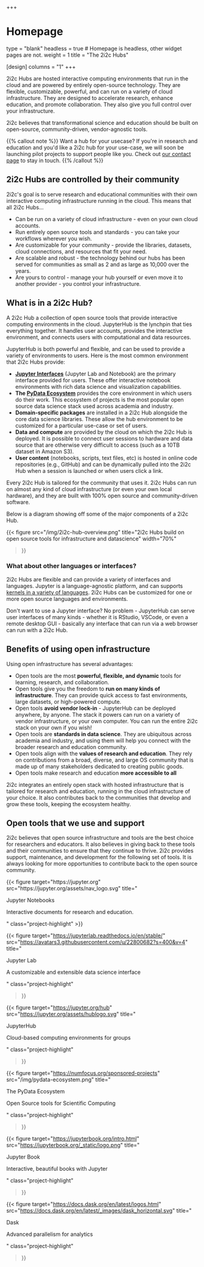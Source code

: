 +++
# Homepage
type = "blank"
headless = true  # Homepage is headless, other widget pages are not.
weight = 1
title = "The 2i2c Hubs"

[design]
  columns = "1"
+++

2i2c Hubs are hosted interactive computing environments that run in the cloud and are powered by entirely open-source technology. They are flexible, customizable, powerful, and can run on a variety of cloud infrastructure. They are designed to accelerate research, enhance education, and promote collaboration. They also give you full control over your infrastructure.

<p class="highlight">2i2c believes that transformational science and education should be built on open-source, community-driven, vendor-agnostic tools.
</p>

{{% callout note %}}
Want a hub for your usecase? If you're in research and education and you'd like a 2i2c hub for your use-case, we will soon be launching pilot projects to support people like you. Check out [our contact page](https://2i2c.org/#contact) to stay in touch.
{{% /callout %}}

## 2i2c Hubs are controlled by their community

2i2c's goal is to serve research and educational communities with their own interactive computing infrastructure running in the cloud. This means that all 2i2c Hubs...

- Can be run on a variety of cloud infrastructure - even on your own cloud accounts.
- Run entirely open source tools and standards - you can take your workflows wherever you wish.
- Are customizable for your community - provide the libraries, datasets, cloud connections, and resources that fit your need.
- Are scalable and robust - the technology behind our hubs has been served for communities as small as 2 and as large as 10,000 over the years.
- Are yours to control - manage your hub yourself or even move it to another provider - you control your infrastructure.

## What is in a 2i2c Hub?

A 2i2c Hub a collection of open source tools that provide interactive computing environments in the cloud. JupyterHub is the lynchpin that ties everything together. It handles user accounts, provides the interactive environment, and connects users with computational and data resources.

JupyterHub is both powerful and flexible, and can be used to provide a variety of environments to users. Here is the most common environment that 2i2c Hubs provide:

- **[Jupyter Interfaces](https://jupyter.org)** (Jupyter Lab and Notebook) are the primary interface provided for users. These offer interactive notebook environments with rich data science and visualization capabilities.
- **The [PyData Ecosystem](https://numfocus.org/sponsored-projects)** provides the core environment in which users do their work. This ecosystem of projects is the most popular open source data science stack used across academia and industry.
- **Domain-specific packages** are installed in a 2i2c Hub alongside the core data science libraries. These allow the hub environment to be customized for a particular use-case or set of users.
- **Data and compute** are provided by the cloud on which the 2i2c Hub is deployed. It is possible to connect user sessions to hardware and data source that are otherwise very difficult to access (such as a 10TB dataset in Amazon S3).
- **User content** (notebooks, scripts, text files, etc) is hosted in online code repositories (e.g., GitHub) and can be dynamically pulled into the 2i2c Hub when a session is launched or when users click a link.

Every 2i2c Hub is tailored for the community that uses it. 2i2c Hubs can run on almost any kind of cloud infrastructure (or even your own local hardware), and they are built with 100% open source and community-driven software.

Below is a diagram showing off some of the major components of a 2i2c Hub.

{{<
  figure src="/img/2i2c-hub-overview.png"
  title="2i2c Hubs build on open source tools for infrastructure and datascience"
  width="70%"
>}}

### What about other languages or interfaces?

2i2c Hubs are flexible and can provide a variety of interfaces and languages. Jupyter is a language-agnostic platform, and can supports [kernels in a variety of languages](https://github.com/jupyter/jupyter/wiki/Jupyter-kernels). 2i2c Hubs can be customized for one or more open source languages and environments.

Don't want to use a Jupyter interface? No problem - JupyterHub can serve user interfaces of many kinds - whether it is RStudio, VSCode, or even a remote desktop GUI - basically any interface that can run via a web browser can run with a 2i2c Hub.

## Benefits of using open infrastructure

Using open infrastructure has several advantages:

- Open tools are the most **powerful, flexible, and dynamic** tools for learning, research,
  and collaboration.
- Open tools give you the freedom to **run on many kinds of infrastructure**. They can
  provide quick access to fast environments, large datasets, or high-powered compute.
- Open tools **avoid vendor lock-in** - JupyterHub can be deployed anywhere, by anyone.
  The stack it powers can run on a variety of vendor infrastructure, or your own
  computer. You can run the entire 2i2c stack on your own if you wish!
- Open tools are **standards in data science**. They are ubiquitous across academia and industry,
  and using them will help you connect with the broader research and education community.
- Open tools align with the **values of research and education**. They rely on contributions
  from a broad, diverse, and large OS community that is made up of many stakeholders
  dedicated to creating public goods.
- Open tools make research and education **more accessible to all**

2i2c integrates an entirely open stack with hosted infrastructure that is tailored for research and
education, running in the cloud infrastructure of your choice. It also contributes
back to the communities that develop and grow these tools, keeping the ecosystem
healthy.

## Open tools that we use and support

2i2c believes that open source infrastructure and tools are the best choice for researchers and educators. It also believes in giving back to these tools and their communities to ensure that they continue to thrive. 2i2c provides support, maintenance, and development for the following set of tools. It is always looking for more opportunities to contribute back to the open source community.

<div class="project-figures">
{{< figure
    target="https://jupyter.org"
    src="https://jupyter.org/assets/nav_logo.svg"
    title="<p class='project-title'>Jupyter Notebooks</p><p class='project-caption'>Interactive documents for research and education.</p>"
    class="project-highlight"
>}}

{{< figure
    target="https://jupyterlab.readthedocs.io/en/stable/"
    src="https://avatars3.githubusercontent.com/u/22800682?s=400&v=4"
    title="<p class='project-title'>Jupyter Lab</p><p class='project-caption'>A customizable and extensible data science interface</p>"
    class="project-highlight"
>}}

{{< figure
    target="https://jupyter.org/hub"
    src="https://jupyter.org/assets/hublogo.svg"
    title="<p class='project-title'>JupyterHub</p><p class='project-caption'> Cloud-based computing environments for groups</p>"
    class="project-highlight"
>}}

{{< figure
    target="https://numfocus.org/sponsored-projects"
    src="/img/pydata-ecosystem.png"
    title="<p class='project-title'>The PyData Ecosystem</p><p class='project-caption'> Open Source tools for Scientific Computing</p>"
    class="project-highlight"
>}}

{{< figure
    target="https://jupyterbook.org/intro.html"
    src="https://jupyterbook.org/_static/logo.png"
    title="<p class='project-title'>Jupyter Book</p><p class='project-caption'>Interactive, beautiful books with Jupyter</p>"
    class="project-highlight"
>}}


{{< figure
    target="https://docs.dask.org/en/latest/logos.html"
    src="https://docs.dask.org/en/latest/_images/dask_horizontal.svg"
    title="<p class='project-title'>Dask</p><p class='project-caption'>Advanced parallelism for analytics</p>"
    class="project-highlight"
>}}
</div>
